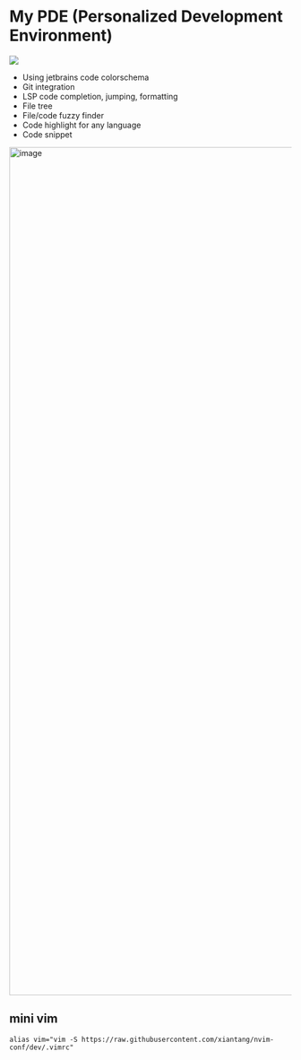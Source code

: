 # My PDE (Personalized Development Environment)

![](https://byob.yarr.is/xiantang/nvim-conf/startuptime)

* Using jetbrains code colorschema
* Git integration
* LSP code completion, jumping, formatting
* File tree
* File/code fuzzy finder
* Code highlight for any language
* Code snippet

<img width="1512" alt="image" src="https://user-images.githubusercontent.com/34479567/237651867-d817d17d-1620-42e2-8972-d6b0af108edd.png">

## mini vim
`alias vim="vim -S https://raw.githubusercontent.com/xiantang/nvim-conf/dev/.vimrc"`
